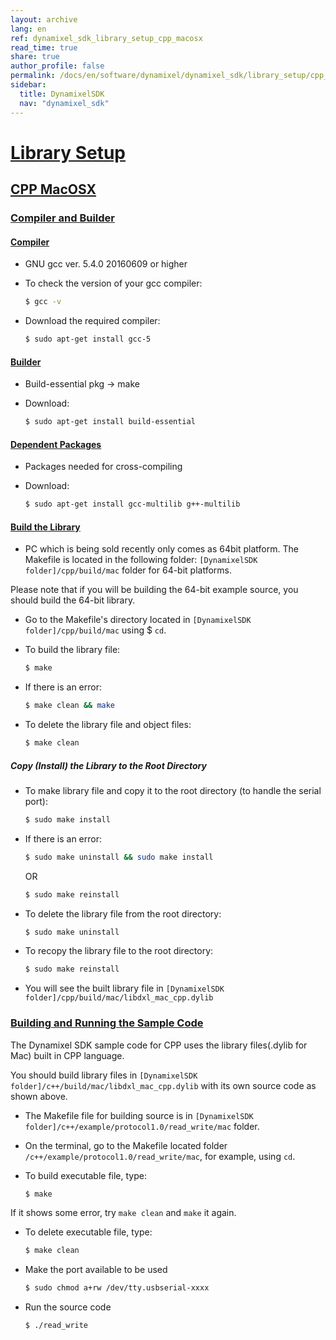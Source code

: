 ```yaml
---
layout: archive
lang: en
ref: dynamixel_sdk_library_setup_cpp_macosx
read_time: true
share: true
author_profile: false
permalink: /docs/en/software/dynamixel/dynamixel_sdk/library_setup/cpp_macosx/
sidebar:
  title: DynamixelSDK
  nav: "dynamixel_sdk"
---
```


<div style="counter-reset: h2 5"></div>
<div style="counter-reset: h1 2"></div>

# [Library Setup](#library-setup)

## [CPP MacOSX](#cpp-macosx)

### [Compiler and Builder](#compiler-and-builder)

#### [Compiler](#compiler)

* GNU gcc ver. 5.4.0 20160609 or higher
* To check the version of your gcc compiler:  

  ``` bash
  $ gcc -v 
  ```

* Download the required compiler:  

  ``` bash 
  $ sudo apt-get install gcc-5
  ```

#### [Builder](#builder)

* Build-essential pkg → make
* Download:  

  ``` bash 
  $ sudo apt-get install build-essential
  ```

#### [Dependent Packages](#dependent-packages) 

* Packages needed for cross-compiling 
* Download:  

  ``` bash 
  $ sudo apt-get install gcc-multilib g++-multilib
  ```

#### [Build the Library](#build-the-library)

* PC which is being sold recently only comes as 64bit platform. The Makefile is located in the following folder: `[DynamixelSDK folder]/cpp/build/mac` folder for 64-bit platforms.  

Please note that if you will be building the 64-bit example source, you should build the 64-bit library.
<!--
  ![](/assets/images/sw/sdk/dynamixel_sdk/library_setup/cpp/mac/library_file/cpp6.png)
-->

* Go to the Makefile's directory located in `[DynamixelSDK folder]/cpp/build/mac` using $ `cd`.

* To build the library file:  

  ``` bash
  $ make
  ```
<!--
  ![](/assets/images/sw/sdk/dynamixel_sdk/library_setup/cpp/mac/library_file/cpp1.png)
-->

* If there is an error:  

  ``` bash
  $ make clean && make
  ```

* To delete the library file and object files:  

  ``` bash
  $ make clean
  ```
<!--
  ![](/assets/images/sw/sdk/dynamixel_sdk/library_setup/cpp/mac/library_file/cpp2.png)
-->

##### Copy (Install) the Library to the Root Directory

* To make library file and copy it to the root directory (to handle the serial port):  

  ``` bash
  $ sudo make install
  ```
<!--
  ![](/assets/images/sw/sdk/dynamixel_sdk/library_setup/cpp/mac/library_file/cpp3.png)
-->

* If there is an error:  

  ``` bash
  $ sudo make uninstall && sudo make install
  ```
   
  OR

  ``` bash
  $ sudo make reinstall
  ```

* To delete the library file from the root directory:  

  ``` bash
  $ sudo make uninstall
  ```
<!--
  ![](/assets/images/sw/sdk/dynamixel_sdk/library_setup/cpp/mac/library_file/cpp4.png)
-->

* To recopy the library file to the root directory:  

  ``` bash
  $ sudo make reinstall
  ```
<!--
  ![](/assets/images/sw/sdk/dynamixel_sdk/library_setup/cpp/mac/library_file/cpp5.png)
-->

* You will see the built library file in `[DynamixelSDK folder]/cpp/build/mac/libdxl_mac_cpp.dylib`


### [Building and Running the Sample Code](#building-and-running-the-sample-code)

The Dynamixel SDK sample code for CPP uses the library files(.dylib for Mac) built in CPP language.

You should build library files in `[DynamixelSDK folder]/c++/build/mac/libdxl_mac_cpp.dylib` with its own source code as shown above. 

* The Makefile file for building source is in `[DynamixelSDK folder]/c++/example/protocol1.0/read_write/mac` folder. 
<!--
  ![](/assets/images/sw/sdk/dynamixel_sdk/library_setup/cpp/mac/sample_code/excp4.png)
-->

* On the terminal, go to the Makefile located folder `/c++/example/protocol1.0/read_write/mac`, for example, using `cd`.

* To build executable file, type: 

  ```bash
  $ make
  ```
<!--
  ![](/assets/images/sw/sdk/dynamixel_sdk/library_setup/cpp/mac/sample_code/excp1.png)
-->
If it shows some error, try `make clean` and `make` it again.

* To delete executable file, type: 

  ```bash
  $ make clean
  ```
<!--
  ![](/assets/images/sw/sdk/dynamixel_sdk/library_setup/cpp/mac/sample_code/excp2.png)
-->
* Make the port available to be used

  ```bash
  $ sudo chmod a+rw /dev/tty.usbserial-xxxx
  ```
<!--
  ![](/assets/images/sw/sdk/dynamixel_sdk/library_setup/cpp/mac/sample_code/excp3.png)
-->
* Run the source code

  ```bash
  $ ./read_write
  ```
<!--
  ![](/assets/images/sw/sdk/dynamixel_sdk/library_setup/cpp/mac/sample_code/excp5.png)
-->
